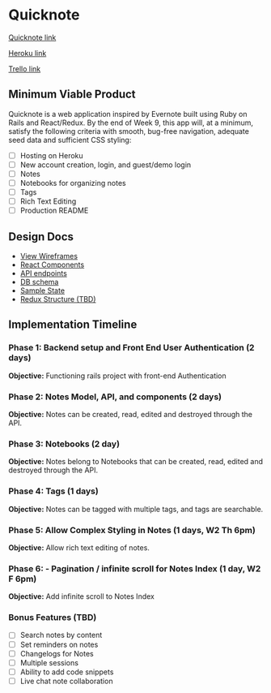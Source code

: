 # Quicknote

[Quicknote link][quicknote]

[Heroku link][heroku]

[Trello link][trello]

[quicknote]:https://github.com/htoor91/Quicknote/
[heroku]:www.heroku.com
[trello]:https://trello.com/b/AfPOrlAs/quicknote

## Minimum Viable Product

Quicknote is a web application inspired by Evernote built using Ruby on Rails and React/Redux.  By the end of Week 9, this app will, at a minimum, satisfy the following criteria with smooth, bug-free navigation, adequate seed data and sufficient CSS styling:

- [ ] Hosting on Heroku
- [ ] New account creation, login, and guest/demo login
- [ ] Notes
- [ ] Notebooks for organizing notes
- [ ] Tags
- [ ] Rich Text Editing
- [ ] Production README

## Design Docs
* [View Wireframes][wireframes]
* [React Components][components]
* [API endpoints][api-endpoints]
* [DB schema][schema]
* [Sample State][sample-state]
* [Redux Structure (TBD)][redux-structure]

[wireframes]: ./wireframes
[components]: ./component-hierarchy.md
[redux-structure]: ./redux-structure.md
[sample-state]: ./sample-state.md
[api-endpoints]: ./api-endpoints.md
[schema]: ./schema.md

## Implementation Timeline

### Phase 1: Backend setup and Front End User Authentication (2 days)

**Objective:** Functioning rails project with front-end Authentication


### Phase 2: Notes Model, API, and components (2 days)

**Objective:** Notes can be created, read, edited and destroyed through
the API.


### Phase 3: Notebooks (2 day)

**Objective:** Notes belong to Notebooks that can be created, read, edited and destroyed through the API.


### Phase 4: Tags (1 days)

**Objective:** Notes can be tagged with multiple tags, and tags are searchable.


### Phase 5: Allow Complex Styling in Notes (1 days, W2 Th 6pm)

**Objective:** Allow rich text editing of notes.


### Phase 6: - Pagination / infinite scroll for Notes Index (1 day, W2 F 6pm)

**Objective:** Add infinite scroll to Notes Index


### Bonus Features (TBD)
- [ ] Search notes by content
- [ ] Set reminders on notes
- [ ] Changelogs for Notes
- [ ] Multiple sessions
- [ ] Ability to add code snippets
- [ ] Live chat note collaboration
